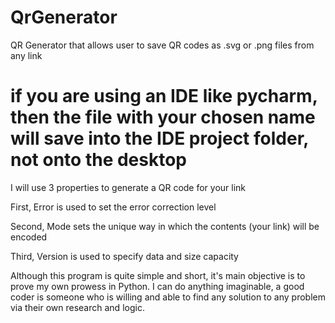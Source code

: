 # QrGenerator
QR Generator that allows user to save QR codes as .svg or .png files from any link 

# if you are using an IDE like pycharm, then the file with your chosen name will save into the IDE project folder, not onto the desktop
I will use 3 properties to generate a QR code for your link

First, Error is used to set the error correction level

Second, Mode sets the unique way in which the contents (your link) will be encoded

Third, Version is used to specify data and size capacity

Although this program is quite simple and short, it's main objective is to prove my own prowess in Python. I can do
anything imaginable, a good coder is someone who is willing and able to find any solution to any problem via their own research and logic.
